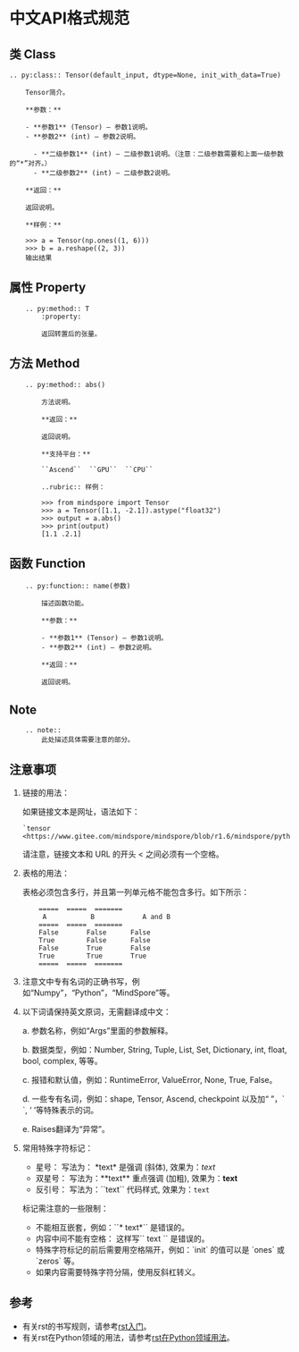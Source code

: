 ﻿# 中文API格式规范

## 类 Class

```text
.. py:class:: Tensor(default_input, dtype=None, init_with_data=True)

    Tensor简介。

    **参数：**

    - **参数1** (Tensor) – 参数1说明。
    - **参数2** (int) – 参数2说明。

      - **二级参数1** (int) – 二级参数1说明。（注意：二级参数需要和上面一级参数的“*”对齐。）
      - **二级参数2** (int) – 二级参数2说明。

    **返回：**

    返回说明。

    **样例：**

    >>> a = Tensor(np.ones((1, 6)))
    >>> b = a.reshape((2, 3))
    输出结果

```

## 属性 Property

```text
    .. py:method:: T
        :property:

        返回转置后的张量。
```

## 方法 Method

```text
    .. py:method:: abs()

        方法说明。

        **返回：**

        返回说明。

        **支持平台：**

        ``Ascend``  ``GPU``  ``CPU``

        ..rubric:: 样例：

        >>> from mindspore import Tensor
        >>> a = Tensor([1.1, -2.1]).astype("float32")
        >>> output = a.abs()
        >>> print(output)
        [1.1 .2.1]

```

## 函数 Function

```text
    .. py:function:: name(参数)

        描述函数功能。

        **参数：**

        - **参数1** (Tensor) – 参数1说明。
        - **参数2** (int) – 参数2说明。

        **返回：**

        返回说明。
```

## Note

```text
    .. note::
        此处描述具体需要注意的部分。
```

## 注意事项

1. 链接的用法：

    如果链接文本是网址，语法如下：

    ```text
    `tensor <https://www.gitee.com/mindspore/mindspore/blob/r1.6/mindspore/python/mindspore/common/tensor.py>`_
    ```

    请注意，链接文本和 URL 的开头 < 之间必须有一个空格。

2. 表格的用法：

    表格必须包含多行，并且第一列单元格不能包含多行。如下所示：

    ```text
        =====  =====  =======
         A           B            A and B
        =====  =====  =======
        False       False      False
        True        False      False
        False       True       False
        True        True       True
        =====  =====  =======
    ```

3. 注意文中专有名词的正确书写，例如“Numpy”，“Python”，“MindSpore”等。

4. 以下词请保持英文原词，无需翻译成中文：

    a. 参数名称，例如“Args”里面的参数解释。

    b. 数据类型，例如：Number, String, Tuple, List, Set, Dictionary, int, float, bool, complex, 等等。

    c. 报错和默认值，例如：RuntimeError, ValueError, None, True, False。

    d. 一些专有名词，例如：shape, Tensor, Ascend, checkpoint 以及加“ ”，\` \`, ‘ ’等特殊表示的词。

    e. Raises翻译为“异常”。

5. 常用特殊字符标记：

    - 星号： 写法为： \*text\* 是强调 (斜体), 效果为：*text*
    - 双星号： 写法为：\*\*text\*\* 重点强调 (加粗),  效果为：**text**
    - 反引号： 写法为：\`\`text\`\` 代码样式,  效果为：``text``

    标记需注意的一些限制：

    - 不能相互嵌套，例如：\`\`\* text\*\`\` 是错误的。
    - 内容中间不能有空格： 这样写\`\`  text \`\` 是错误的。
    - 特殊字符标记的前后需要用空格隔开，例如：\`init\` 的值可以是 \`ones\` 或 \`zeros\` 等。
    - 如果内容需要特殊字符分隔，使用反斜杠转义。

## 参考

- 有关rst的书写规则，请参考[rst入门](https://www.sphinx-doc.org/en/master/usage/restructuredtext/basics.html)。
- 有关rst在Python领域的用法，请参考[rst在Python领域用法](https://www.sphinx-doc.org/en/master/usage/restructuredtext/domains.html#the-python-domain)。